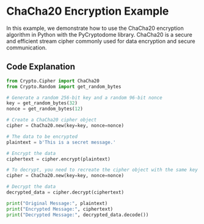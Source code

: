 # ChaCha20 Encryption Example

In this example, we demonstrate how to use the ChaCha20 encryption algorithm in Python with the PyCryptodome library. ChaCha20 is a secure and efficient stream cipher commonly used for data encryption and secure communication.

## Code Explanation

```python
from Crypto.Cipher import ChaCha20
from Crypto.Random import get_random_bytes

# Generate a random 256-bit key and a random 96-bit nonce
key = get_random_bytes(32)
nonce = get_random_bytes(12)

# Create a ChaCha20 cipher object
cipher = ChaCha20.new(key=key, nonce=nonce)

# The data to be encrypted
plaintext = b'This is a secret message.'

# Encrypt the data
ciphertext = cipher.encrypt(plaintext)

# To decrypt, you need to recreate the cipher object with the same key and nonce
cipher = ChaCha20.new(key=key, nonce=nonce)

# Decrypt the data
decrypted_data = cipher.decrypt(ciphertext)

print("Original Message:", plaintext)
print("Encrypted Message:", ciphertext)
print("Decrypted Message:", decrypted_data.decode())
